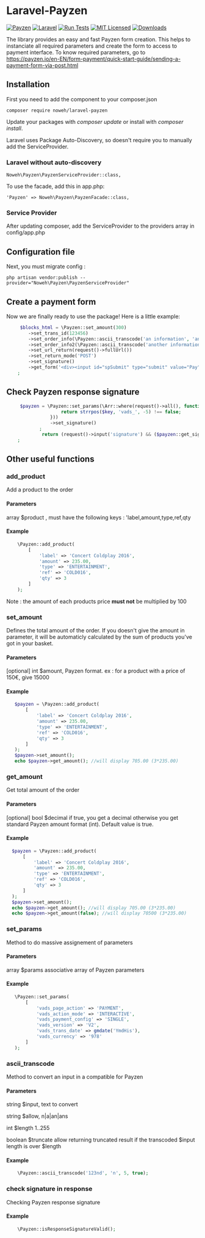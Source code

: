 # Laravel-Payzen

[![Payzen](https://img.shields.io/static/v1?message=Payzen&color=blue&logo=Payzen&logoColor=FFFFFF&label=)](https://payzen.io/en-EN/)
[![Laravel](https://img.shields.io/badge/Laravel-v5/6-828cb7.svg?logo=Laravel&color=FF2D20)](https://laravel.com/)
[![Run Tests](https://github.com/noweh/laravel-payzen/actions/workflows/run-tests.yml/badge.svg?branch=master)](https://github.com/noweh/laravel-payzen/actions/workflows/run-tests.yml)
[![MIT Licensed](https://img.shields.io/badge/license-MIT-green.svg)](LICENSE)
[![Downloads](https://img.shields.io/packagist/dt/noweh/laravel-payzen)](https://packagist.org/packages/noweh/laravel-payzen)

The library provides an easy and fast Payzen form creation.
This helps to instanciate all required parameters and create the form to access to payment interface.
To know required parameters, go to https://payzen.io/en-EN/form-payment/quick-start-guide/sending-a-payment-form-via-post.html

## Installation
First you need to add the component to your composer.json
```
composer require noweh/laravel-payzen
```
Update your packages with *composer update* or install with *composer install*.

Laravel uses Package Auto-Discovery, so doesn't require you to manually add the ServiceProvider.

### Laravel without auto-discovery

    Noweh\Payzen\PayzenServiceProvider::class,

To use the facade, add this in app.php:

    'Payzen' => Noweh\Payzen\PayzenFacade::class,

### Service Provider
After updating composer, add the ServiceProvider to the providers array in config/app.php

## Configuration file

Next, you must migrate config :

    php artisan vendor:publish --provider="Noweh\Payzen\PayzenServiceProvider"

## Create a payment form
Now we are finally ready to use the package! Here is a little example:
```php
     $blocks_html = \Payzen::set_amount(300)
        ->set_trans_id(123456)
        ->set_order_info(\Payzen::ascii_transcode('an information', 'an', 255, true))
        ->set_order_info2(\Payzen::ascii_transcode('another information', 'an', 255, true))
        ->set_url_return(request()->fullUrl())
        ->set_return_mode('POST')
        ->set_signature()
        ->get_form('<div><input id="spSubmit" type="submit" value="Pay" class="Button Button--black"></div>')
    ;
```

## Check Payzen response signature
```php
     $payzen = \Payzen::set_params(\Arr::where(request()->all(), function($value, $key) {
                 	return strrpos($key, 'vads_', -5) !== false;
             	}))
     			->set_signature()
     		;
             return (request()->input('signature') && ($payzen::get_signature() === request()->input('signature')));
    ;
```

## Other useful functions

### add_product
Add a product to the order
#### Parameters
array $product , must have the following keys : 'label,amount,type,ref,qty
#### Example
```php
    \Payzen::add_product(
        [
            'label' => 'Concert Coldplay 2016',
            'amount' => 235.00,
            'type' => 'ENTERTAINMENT',
            'ref' => 'COLD016',
            'qty' => 3
        ]
    );
```
Note : the amount of each products price **must not** be multiplied by 100

### set_amount
Defines the total amount of the order. If you doesn't give the amount in parameter, it will be automaticly calculated by the sum of products you've got in your basket.
#### Parameters
[optional] int $amount, Payzen format. ex : for a product with a price of 150€, give 15000
#### Example
```php
   $payzen = \Payzen::add_product(
       [
           'label' => 'Concert Coldplay 2016',
           'amount' => 235.00,
           'type' => 'ENTERTAINMENT',
           'ref' => 'COLD016',
           'qty' => 3
       ]
   );
   $payzen->set_amount();
   echo $payzen->get_amount(); //will display 705.00 (3*235.00)
```

### get_amount
Get total amount of the order
#### Parameters
[optional] bool $decimal if true, you get a decimal otherwise you get standard Payzen amount format (int). Default value is true.
#### Example
```php
  $payzen = \Payzen::add_product(
      [
          'label' => 'Concert Coldplay 2016',
          'amount' => 235.00,
          'type' => 'ENTERTAINMENT',
          'ref' => 'COLD016',
          'qty' => 3
      ]
  );
  $payzen->set_amount();
  echo $payzen->get_amount(); //will display 705.00 (3*235.00)
  echo $payzen->get_amount(false); //will display 70500 (3*235.00)
```

### set_params
Method to do massive assignement of parameters
#### Parameters
array $params associative array of Payzen parameters
#### Example
```php
   \Payzen::set_params(
       [
           'vads_page_action' => 'PAYMENT',
           'vads_action_mode' => 'INTERACTIVE',
           'vads_payment_config' => 'SINGLE',
           'vads_version' => 'V2',
           'vads_trans_date' => gmdate('YmdHis'),
           'vads_currency' => '978'
       ]
   );
```

### ascii_transcode
Method to convert an input in a compatible for Payzen
#### Parameters
string $input, text to convert

string $allow, n|a|an|ans

int $length 1..255

boolean $truncate allow returning truncated result if the transcoded $input length is over $length
#### Example
```php
    \Payzen::ascii_transcode('123nd', 'n', 5, true);
```

### check signature in response
Checking Payzen response signature
#### Example
```php
    \Payzen::isResponseSignatureValid();
```
